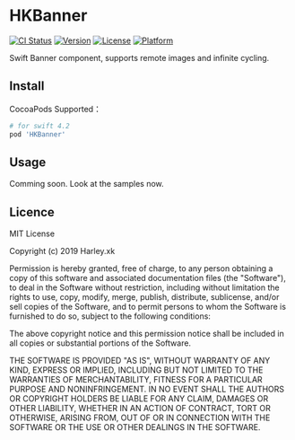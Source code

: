 # HKBanner

[![CI Status](http://img.shields.io/travis/Harley-xk/HKBanner.svg?style=flat)](https://travis-ci.org/Harley-xk/HKBanner)
[![Version](https://img.shields.io/cocoapods/v/HKBanner.svg?style=flat)](http://cocoapods.org/pods/HKBanner)
[![License](https://img.shields.io/cocoapods/l/HKBanner.svg?style=flat)](http://cocoapods.org/pods/HKBanner)
[![Platform](https://img.shields.io/cocoapods/p/HKBanner.svg?style=flat)](http://cocoapods.org/pods/HKBanner)

Swift Banner component, supports remote images and infinite cycling.

## Install

CocoaPods Supported：

```ruby
# for swift 4.2
pod 'HKBanner'
```

## Usage

Comming soon. Look at the samples now.

## Licence

MIT License

Copyright (c) 2019 Harley.xk

Permission is hereby granted, free of charge, to any person obtaining a copy
of this software and associated documentation files (the "Software"), to deal
in the Software without restriction, including without limitation the rights
to use, copy, modify, merge, publish, distribute, sublicense, and/or sell
copies of the Software, and to permit persons to whom the Software is
furnished to do so, subject to the following conditions:

The above copyright notice and this permission notice shall be included in all
copies or substantial portions of the Software.

THE SOFTWARE IS PROVIDED "AS IS", WITHOUT WARRANTY OF ANY KIND, EXPRESS OR
IMPLIED, INCLUDING BUT NOT LIMITED TO THE WARRANTIES OF MERCHANTABILITY,
FITNESS FOR A PARTICULAR PURPOSE AND NONINFRINGEMENT. IN NO EVENT SHALL THE
AUTHORS OR COPYRIGHT HOLDERS BE LIABLE FOR ANY CLAIM, DAMAGES OR OTHER
LIABILITY, WHETHER IN AN ACTION OF CONTRACT, TORT OR OTHERWISE, ARISING FROM,
OUT OF OR IN CONNECTION WITH THE SOFTWARE OR THE USE OR OTHER DEALINGS IN THE
SOFTWARE.